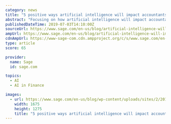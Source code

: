 ```yaml
---
category: news
title: "5 positive ways artificial intelligence will impact accountants"
abstract: "Focusing on how artificial intelligence will impact accountants ... to appear over the coming years in the software you’re using now. Some of it, such as bank account reconciliation, might already be present in your firm’s accounting and client ..."
publishedDateTime: 2019-07-03T14:10:00Z
sourceUrl: https://www.sage.com/en-us/blog/artificial-intelligence-will-impact-accountants/
ampUrl: https://www.sage.com/en-us/blog/artificial-intelligence-will-impact-accountants/amp/
cdnAmpUrl: https://www-sage-com.cdn.ampproject.org/c/s/www.sage.com/en-us/blog/artificial-intelligence-will-impact-accountants/amp/
type: article
score: 65

provider:
  name: Sage
  id: sage.com

topics:
  - AI
  - AI in Finance

images:
  - url: https://www.sage.com/en-us/blog/wp-content/uploads/sites/2/2017/10/GettyImages-675926198_super.jpg
    width: 1675
    height: 1275
    title: "5 positive ways artificial intelligence will impact accountants"
---
```


